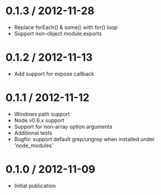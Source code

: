 0.1.3 / 2012-11-28
==================
* Replace forEach() & some() with for() loop
* Support non-object module.exports

0.1.2 / 2012-11-13
==================
* Add support for expose callback

0.1.1 / 2012-11-12
==================
* Windows path support
* Node v0.6.x support
* Support for non-array option arguments
* Additional tests
* Bugfix: support default grep/ungrep when installed under 'node_modules'

0.1.0 / 2012-11-09
==================

* Initial publication
